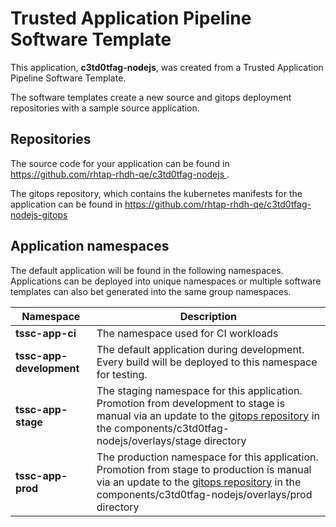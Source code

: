 # Trusted Application Pipeline Software Template

This application, **c3td0tfag-nodejs**, was created from a Trusted Application Pipeline Software Template.

The software templates create a new source and gitops deployment repositories with a sample source application. 

## Repositories

The source code for your application can be found in [https://github.com/rhtap-rhdh-qe/c3td0tfag-nodejs ](https://github.com/rhtap-rhdh-qe/c3td0tfag-nodejs ).
 
The gitops repository, which contains the kubernetes manifests for the application can be found in 
[https://github.com/rhtap-rhdh-qe/c3td0tfag-nodejs-gitops ](https://github.com/rhtap-rhdh-qe/c3td0tfag-nodejs-gitops ) 

## Application namespaces 

The default application will be found in the following namespaces. Applications can be deployed into unique namespaces or multiple software templates can also bet generated into the same group namespaces.  

|  Namespace   |  Description   |  
| -------- | -------- |
| **tssc-app-ci** | The namespace used for CI workloads |
| **tssc-app-development** | The default application during development. Every build will be deployed to this namespace for testing. |
| **tssc-app-stage** | The staging namespace for this application. Promotion from development to stage is manual via an update to the [gitops repository](https://github.com/rhtap-rhdh-qe/c3td0tfag-nodejs-gitops ) in the components/c3td0tfag-nodejs/overlays/stage directory |
| **tssc-app-prod** | The production namespace for this application. Promotion from stage to production is manual via an update to the [gitops repository](https://github.com/rhtap-rhdh-qe/c3td0tfag-nodejs-gitops ) in the components/c3td0tfag-nodejs/overlays/prod directory |